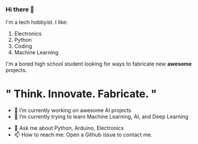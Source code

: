 ### Hi there 👋
I'm a tech hobbyist.
I like:
1) Electronics
2) Python
3) Coding
4) Machine Learning

I'm a bored high school student looking for ways to fabricate new **awesome** projects.

# " Think.  Innovate.  Fabricate. " #


<!--
**FORTFANOP/fortfanop** is a ✨ _special_ ✨ repository because its `README.md` (this file) appears on your GitHub profile.
Here are some ideas to get you started:
-->

- 🔭 I’m currently working on awesome AI projects
- 🌱 I’m currently trying to learn Machine Learning, AI, and Deep Learning
<!--- 👯 I’m looking to collaborate on ...
- 🤔 I’m looking for help with ... -->
- 💬 Ask me about Python, Arduino, Electronics
- 📫 How to reach me: Open a Github issue to contact me.
<!--- 😄 Pronouns: ...-->
<!--- ⚡ Fun fact: -->
